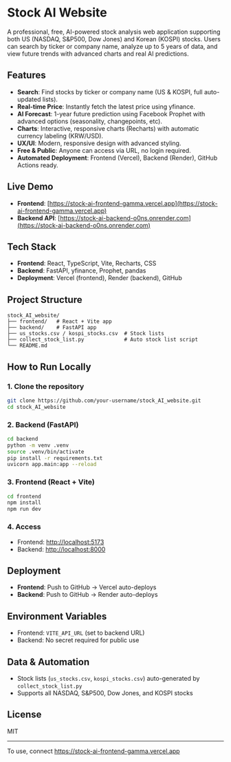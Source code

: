 # Stock AI Website

A professional, free, AI-powered stock analysis web application supporting both US (NASDAQ, S&P500, Dow Jones) and Korean (KOSPI) stocks. Users can search by ticker or company name, analyze up to 5 years of data, and view future trends with advanced charts and real AI predictions.

## Features

- **Search**: Find stocks by ticker or company name (US & KOSPI, full auto-updated lists).
- **Real-time Price**: Instantly fetch the latest price using yfinance.
- **AI Forecast**: 1-year future prediction using Facebook Prophet with advanced options (seasonality, changepoints, etc).
- **Charts**: Interactive, responsive charts (Recharts) with automatic currency labeling (KRW/USD).
- **UX/UI**: Modern, responsive design with advanced styling.
- **Free & Public**: Anyone can access via URL, no login required.
- **Automated Deployment**: Frontend (Vercel), Backend (Render), GitHub Actions ready.

## Live Demo

- **Frontend**: [https://stock-ai-frontend-gamma.vercel.app](https://stock-ai-frontend-gamma.vercel.app)
- **Backend API**: [https://stock-ai-backend-o0ns.onrender.com](https://stock-ai-backend-o0ns.onrender.com)

## Tech Stack

- **Frontend**: React, TypeScript, Vite, Recharts, CSS
- **Backend**: FastAPI, yfinance, Prophet, pandas
- **Deployment**: Vercel (frontend), Render (backend), GitHub

## Project Structure

```
stock_AI_website/
├── frontend/   # React + Vite app
├── backend/    # FastAPI app
├── us_stocks.csv / kospi_stocks.csv  # Stock lists
├── collect_stock_list.py             # Auto stock list script
└── README.md
```

## How to Run Locally

### 1. Clone the repository

```sh
git clone https://github.com/your-username/stock_AI_website.git
cd stock_AI_website
```

### 2. Backend (FastAPI)

```sh
cd backend
python -m venv .venv
source .venv/bin/activate
pip install -r requirements.txt
uvicorn app.main:app --reload
```

### 3. Frontend (React + Vite)

```sh
cd frontend
npm install
npm run dev
```

### 4. Access

- Frontend: [http://localhost:5173](http://localhost:5173)
- Backend: [http://localhost:8000](http://localhost:8000)

## Deployment

- **Frontend**: Push to GitHub → Vercel auto-deploys
- **Backend**: Push to GitHub → Render auto-deploys

## Environment Variables

- Frontend: `VITE_API_URL` (set to backend URL)
- Backend: No secret required for public use

## Data & Automation

- Stock lists (`us_stocks.csv`, `kospi_stocks.csv`) auto-generated by `collect_stock_list.py`
- Supports all NASDAQ, S&P500, Dow Jones, and KOSPI stocks

## License

MIT

---

To use, connect https://stock-ai-frontend-gamma.vercel.app
